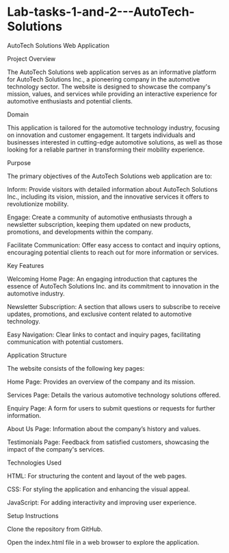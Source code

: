 # Lab-tasks-1-and-2---AutoTech-Solutions
AutoTech Solutions Web Application

Project Overview

The AutoTech Solutions web application serves as an informative platform for AutoTech Solutions Inc., a pioneering company in the automotive technology sector. The website is designed to showcase the company's mission, values, and services while providing an interactive experience for automotive enthusiasts and potential clients.

Domain

This application is tailored for the automotive technology industry, focusing on innovation and customer engagement. It targets individuals and businesses interested in cutting-edge automotive solutions, as well as those looking for a reliable partner in transforming their mobility experience.

Purpose

The primary objectives of the AutoTech Solutions web application are to:

Inform: Provide visitors with detailed information about AutoTech Solutions Inc., including its vision, mission, and the innovative services it offers to revolutionize mobility.

Engage: Create a community of automotive enthusiasts through a newsletter subscription, keeping them updated on new products, promotions, and developments within the company.

Facilitate Communication: Offer easy access to contact and inquiry options, encouraging potential clients to reach out for more information or services.

Key Features

Welcoming Home Page: An engaging introduction that captures the essence of AutoTech Solutions Inc. and its commitment to innovation in the automotive industry.

Newsletter Subscription: A section that allows users to subscribe to receive updates, promotions, and exclusive content related to automotive technology.

Easy Navigation: Clear links to contact and inquiry pages, facilitating communication with potential customers.

Application Structure

The website consists of the following key pages:

Home Page: Provides an overview of the company and its mission.

Services Page: Details the various automotive technology solutions offered.

Enquiry Page: A form for users to submit questions or requests for further information.

About Us Page: Information about the company’s history and values.

Testimonials Page: Feedback from satisfied customers, showcasing the impact of the company's services.

Technologies Used

HTML: For structuring the content and layout of the web pages.

CSS: For styling the application and enhancing the visual appeal.

JavaScript: For adding interactivity and improving user experience.

Setup Instructions

Clone the repository from GitHub.

Open the index.html file in a web browser to explore the application.
